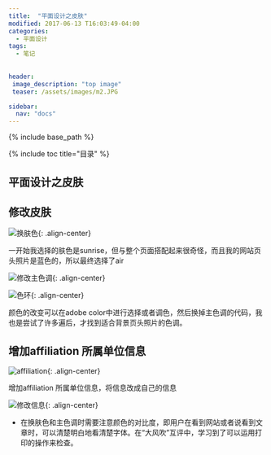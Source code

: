 ```yaml
---
title:  "平面设计之皮肤"
modified: 2017-06-13 T16:03:49-04:00
categories: 
  - 平面设计
tags:
  - 笔记
  
  
header:
 image_description: "top image"
 teaser: /assets/images/m2.JPG

sidebar:
  nav: "docs"
---
```


{% include base_path %}

{% include toc title="目录" %}


## 平面设计之皮肤

## 修改皮肤

![换肤色](https://gitee.com/lishanshan33/minimal-mistakes/raw/master/images/换肤色.PNG){: .align-center}

一开始我选择的肤色是sunrise，但与整个页面搭配起来很奇怪，而且我的网站页头照片是蓝色的，所以最终选择了air

![修改主色调](https://gitee.com/lishanshan33/minimal-mistakes/raw/master/images/修改主色调.PNG){: .align-center}

![色环](https://gitee.com/lishanshan33/minimal-mistakes/raw/master/images/色环.PNG){: .align-center}

颜色的改变可以在adobe color中进行选择或者调色，然后换掉主色调的代码，我也是尝试了许多遍后，才找到适合背景页头照片的色调。

## 增加affiliation 所属单位信息

![affiliation](https://gitee.com/lishanshan33/minimal-mistakes/raw/master/images/affiliation.PNG){: .align-center}

增加affiliation 所属单位信息，将信息改成自己的信息

![修改信息](https://gitee.com/lishanshan33/minimal-mistakes/raw/master/images/修改信息.PNG){: .align-center}

- 在换肤色和主色调时需要注意颜色的对比度，即用户在看到网站或者说看到文章时，可以清楚明白地看清楚字体。在“大风吹”互评中，学习到了可以运用打印的操作来检查。


	
